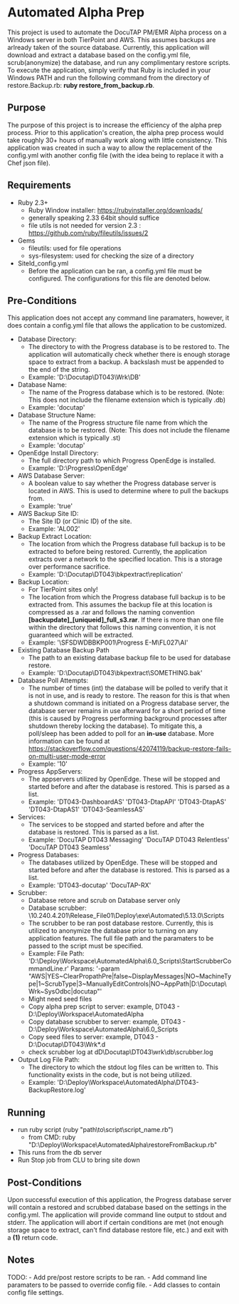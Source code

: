 # Automated Alpha Prep
This project is used to automate the DocuTAP PM/EMR Alpha process on a Windows 
server in both TierPoint and AWS. This assumes backups are arlready taken of the 
source database. Currently, this application will download and 
extract a database based on the config.yml file, scrub(anonymize) the database, 
and run any complimentary restore scripts. To execute the application, simply 
verify that Ruby is included in your Windows PATH and run the following command 
from the directory of restore.Backup.rb: 
**ruby restore_from_backup.rb**.

## Purpose
The purpose of this project is to increase the efficiency of the alpha prep
process. Prior to this application's creation, the alpha prep process would take 
roughly 30+ hours of manually work along with little consistency. This 
application was created in such a way to allow the replacement of the config.yml
with another config file (with the idea being to replace it with a Chef json 
file).  

## Requirements
- Ruby 2.3+
    - Ruby Window installer: https://rubyinstaller.org/downloads/
    - generally speaking 2.33 64bit should suffice
    - file utils is not needed for version 2.3 : https://github.com/ruby/fileutils/issues/2 
- Gems
    - fileutils: used for file operations
    - sys-filesystem: used for checking the size of a directory
- SiteId_config.yml
    - Before the application can be ran, a config.yml file must be configured. 
      The configurations for this file are denoted below.
      
## Pre-Conditions
This application does not accept any command line paramaters, however, it does 
contain a config.yml file that allows the application to be customized.

- Database Directory:
    - The directory to with the Progress database is to be restored to. The 
      application will automatically check whether there is enough storage space
      to extract from a backup. A backslash must be appended to the end of the 
      string. 
    - Example: 'D:\Docutap\DT043\Wrk\DB\'
- Database Name:
    - The name of the Progress database which is to be restored. (Note: This 
      does not include the filename extension which is typically .db)
    - Example: 'docutap'
- Database Structure Name:
    - The name of the Progress structure file name from which the database is to
      be restored. (Note: This does not include the filename extension which is 
      typically .st)
    - Example: 'docutap'
- OpenEdge Install Directory:
    - The full directory path to which Progress OpenEdge is installed.
    - Example: 'D:\Progress\OpenEdge\'
- AWS Database Server:
    - A boolean value to say whether the Progress database server is located in 
      AWS. This is used to determine where to pull the backups from.
    - Example: 'true'
- AWS Backup Site ID:
    - The Site ID (or Clinic ID) of the site.
    - Example: 'AL002'
- Backup Extract Location:
    - The location from which the Progress database full backup is to be
      extracted to before being restored. Currently, the application extracts 
      over a network to the specified location. This is a storage over 
      performance sacrifice.
    - Example: 'D:\Docutap\DT043\bkpextract\replication\'
- Backup Location:
    - For TierPoint sites only!
    - The location from which the Progress database full backup is to be 
      extracted from. This assumes the backup file at this location is 
      compressed as a .rar and follows the naming convention 
      **[backupdate]_[uniqueid]_full_s3.rar**. If there is more than one file 
      within the directory that follows this naming convention, it is not 
      guaranteed which will be extracted.
    - Example: '\\SFSDWDBBKP001\Progress E-M\FL027\AI\'
- Existing Database Backup Path
    - The path to an existing database backup file to be used for database restore.
    - Example: 'D:\Docutap\DT043\bkpextract\SOMETHING.bak'
- Database Poll Attempts: 
    - The number of times (int) the database will be polled to verify that it is
      not in use, and is ready to restore. The reason for this is that when a 
      shutdown command is initiated on a Progress database server, the database 
      server remains in use afterward for a short period of time (this is caused
      by Progress performing background processes after shutdown thereby locking
      the database). To mitigate this, a poll/sleep has been added to poll for 
      an **in-use** database. More information can be found at 
      https://stackoverflow.com/questions/42074119/backup-restore-fails-on-multi-user-mode-error
    - Example: '10'
- Progress AppServers: 
    - The appservers utilized by OpenEdge. These will be stopped and started 
      before and after the database is restored. This is parsed as a list.
    - Example: 'DT043-DashboardAS'
               'DT043-DtapAPI'
               'DT043-DtapAS'
               'DT043-DtapAS1'
               'DT043-SeamlessAS'
- Services:
    - The services to be stopped and started before and after the database is
      restored. This is parsed as a list.
    - Example: 'DocuTAP DT043 Messaging'
               'DocuTAP DT043 Relentless'
               'DocuTAP DT043 Seamless'
- Progress Databases: 
    - The databases utilized by OpenEdge. These will be stopped and started 
      before and after the database is restored. This is parsed as a list.
    - Example: 'DT043-docutap'
               'DocuTAP-RX'
- Scrubber: 
    - Database retore and scrub on Database server only
    - Database scrubber: \\10.240.4.201\Release_File01\Deploy\exe\Automated\5.13.0\Scripts
    - The scrubber to be ran post database restore. Currently, this is utilized 
      to anonymize the database prior to turning on any application features. 
      The full file path and the paramaters to be passed to the script must be 
      specified.
    - Example: File Path: 'D:\Deploy\Workspace\AutomatedAlpha\6.0_Scripts\StartScrubberCommandLine.r'
               Params: '-param "AWS|YES~ClearPropathPre|false~DisplayMessages|NO~MachineType|1~ScrubType|3~ManuallyEditControls|NO~AppPath|D:\Docutap\Wrk~SysOdbc|docutap"'
    - Might need seed files
    - Copy alpha prep script to server: example, DT043 - D:\Deploy\Workspace\AutomatedAlpha
    - Copy database scrubber to server: example, DT043 - D:\Deploy\Workspace\AutomatedAlpha\6.0_Scripts
    - Copy seed files to server: example, DT043 - D:\Docutap\DT043\Wrk\*.d
    - check scrubber log at dD\Docutap\DT043\wrk\db\scrubber.log
- Output Log File Path:
    - The directory to which the stdout log files can be written to. This 
      functionality exists in the code, but is not being utilized. 
    - Example: 'D:\Deploy\Workspace\AutomatedAlpha\DT043-BackupRestore.log'

## Running
- run ruby script (ruby "path\to\script\script_name.rb")
	- from CMD: ruby "D:\Deploy\Workspace\AutomatedAlpha\restoreFromBackup.rb"
- This runs from the db server
- Run Stop job from CLU to bring site down

## Post-Conditions
Upon successful execution of this application, the Progress database server will 
contain a restored and scrubbed database based on the settings in the 
config.yml. The application will provide command line output to stdout and 
stderr. The application will abort if certain conditions are met (not enough 
storage space to extract, can't find database restore file, etc.) and exit with 
a **(1)** return code.

## Notes
TODO:
    - Add pre/post restore scripts to be ran.
    - Add command line paramaters to be passed to override config file.
    - Add classes to contain config file settings.